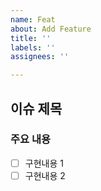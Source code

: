 ```yaml
---
name: Feat
about: Add Feature
title: ''
labels: ''
assignees: ''

---
```


## 이슈 제목

### 주요 내용
- [ ] 구현내용 1
- [ ] 구현내용 2
